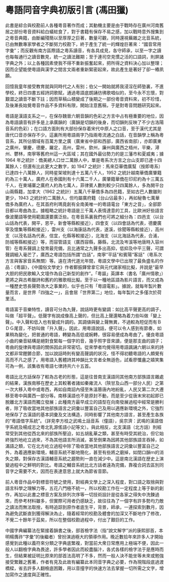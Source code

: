 # 粵語同音字典初版引言 (馮田獵)

此書是綜合與校勘前人各種粵音著作而成；其動機主要是由于戰時存在廣州河南舊居之部份粵音資料給白蟻蛀食了，對于書籍有保存不易之感，加以戰時意外搜集到之粵音典籍，由斷編殘簡以至厚厚之巨著，數量可觀，同時還視蕪雜之北音系統，已由無數專家學者之不斷努力校勘下，終于產生了統一的輝煌巨著來：“國音常用字彙”；而反觀有南方區際語之粵系讀音，有各具成見，各守師承，以至一字之讀也每每通行之讀音數見，統一之讀法難期；至于連司空見慣之活的口語詞，則屏諸字典之外；以上各種因素使我不得不重新振奮起來，把所得之資料決心加以整理；因而企望能使粵語與漢字之間言文兩者重新緊密起來，故此產生是著好了卻一樁夙願。

回憶我童年接受教育就與同時代之人有别；伯父一開始就將我浸淫在師塾裏，不進學校，終日四書五經詩詞歌賦，通過粵語底朗誦彷彿歌唱似的，至今永不忘懷，對艱澀之讀音不斷下註；因而草稿山積變成了後期之一部份粵音資料來，初不珍惜，及後漸長始覺粵音作品不多資料有限，開始注意舊稿，于是對粵音問題研究起來。

粵語是漢語支系之一，在保存魏晉六朝音韻的色彩之方言中占有極重要的地位，因為粵語讀音有許多是上承廣韻的（廣韻是切韻的後身，而切韻則反映了不少古洛陽音系的色彩）；在口語方面則有大部份保存着宋代中原人之口音，至于漢代尤其是唐代口音亦保存不少。這裏所用粵語兩字乃指兩粵流通之白話，在音韻學上稱為粵音系，其所佔領域有百萬方里之廣（廣東省中部和西部，廣西省南部），亦即廣東之廣州，肇慶，德慶，羅定，高州，雷州，欽州，廉州與廣西之梧州，平樂，潯州、鬱林，南寧等舊府州這一大區域；其在國外最佔勢力的是三藩市和夏威夷；據
1964 年之統計：僑美總人口廿二萬餘人中，單是粵系次方言之台山支即已達十四萬餘人；但還有比此更大之數字，如 1947
之統計：馬來亞華僑廣幫（按即粵系）已達四十八萬餘人，同時星架坡則達十五萬八千人，1952
之統計越南華僑廣肇籍約為三十萬人，廣府人在泰國則有十六萬二千人，廣肇籍華僑在印尼約為十三萬五千人，在柬埔寨之廣府人約為七萬人，菲律賓人數則較少只四萬餘人，多為開平台山兩縣籍，加拿大（1962
之統計）五萬八千華僑多為四邑籍，至如古巴人數雖則更少，1943
之統計約二萬餘人，但均屬廣府籍（台山佔最多），再如秘魯七萬華僑多為廣府人，在其首府利瑪竟創有全南美唯一的粵語電台「東方之音」，全部節目都以粵曲為主。據粗略之統計粵語是三千萬人表情達意的工具，比歐洲好些語言像波蘭語等使用範圍還要廣泛些。在粵音系裏我們也可將之細分為：四邑支（以台山話為代表，開平，恩平，新會等縣較接近），四會支（以四會話為代表，德慶廣寧及懷集等縣較接近），雷州支（以海康話為代表，遂溪，徐聞等縣較接近），高州支（以茂名話為代表，信宜，化縣等較接近），北海支（以北海話為代表，合浦，防城等縣較接近）等，而容管語支（廣西容縣，藤縣，北流及岑溪等地唐時入容州管）在粵系聲調上發育最完備，且比通常之九聲多出高抑，低抑及中平三聲，可謂聲調細入毫芒了，廣西之粵語包括所謂“白話”，南寧“平話”和賓陽“客話”（粵系次方言與客家音系無關）等。遠在清代道光年間，粵語文學中已出現了最負盛名的作品：《粵謳》，《中國俗文學史》作者鄭振鐸曾拿它與元代諸家相比擬，并說是“最早大胆的把民歌輸入文壇作為自己新型的創作”。「粵謳」英譯本（書名「廣州情歌」）更將之與古希臘詩和舊約的雅歌相比擬。至于以一種地區語為影片語言，而又成為一種歷史悠長聲勢浩大之事業的，似乎也只有「粵語電影」。據說，就每年製片數量而言，是世界「四強之一」，且會居「世界第二」地位，每年製片之多僅次於荷里活。

粵語富于音樂特性，讀音可分為九聲，說話時更有變調：如比高平聲更高的調子，叫做「超平聲」。低聲字有說成像高上聲的，但比高上聲還略為着力些叫做「變上聲」。中入聲和低入也有變成升調的。其調値與變上聲無異，不過較為短促而有ＢＤＧ尾音，不妨叫做「升入聲」，因此，用粵語說話，便可以令人感到有節奏，如果稍為變化，把普通的粵語，轉變為高低或婉轉，很容易便成為粵曲了。優良粵語小曲的樂音結構是絕對食緊每一個字的音，幾乎照字音來讀，便是那支曲的調子；粵曲的旋律與粵語的關係因此非常密切。從來學者均覺得用粵語諷誦六朝以來的詩文都非常鏗鏘合節，加以說話時則有變高聲調的狀况，怪不得初聽粵語的人頗覺有高而不凡之感了。用粵語入舊體詩其祌韻比文言者全無遜色，試看廖懺盦之嬉笑集可為一例，該集收有粵語七律詩共六十五首。

粵語比北方話保存了較為古老的形態，這是往昔南支漢語同其他南方部族語言雜處的結果，漢族南移在歷史上其較著者諸如秦雍流人（陝甘及山西一部分人民）之第一次大移入粵中或粵西，再如自南詔內侵至朱溫篡唐內地紛亂，人民又第二次大遷移至粵中與廣西一部分等。南移漢語也不是原封不動，而是至少從唐末宋初起即已脫離北方漢語而獨立發展；此種南方最早成立的語型在向南發展過程中經常是勝利者，除了吸收當地其他部族語言之詞彙以豐富自己及用以適應新環境之外，它強烈地保存了古漢語的基本詞彙及文法構造，同時影響了其他南方語言，甚至產生各族的“粵語借字系統”。（詳見李方桂之武鳴土話音系（僮語），吳宗濟：武鳴的漢語借字系統及楊成志之粵北乳源傜語小記等文）。與此相反，北支漢語（北方話）則經常受到其他從西北來的部族所壓迫，如五胡亂華之類，甚至有時受其統治，但它始終強烈地屹立過來，不為其他語言所消滅，甚至倒果為因將其他部族語言吞掉，如滿語之類，它在北方屹立過程中除了吸收當地其他部族語言之詞彙以豐富自己之外，為着適應新環境，輔音系統不斷地簡化，甚至有些將之磨掉，如閉口韻ｍ的消失之類，對保存古漢語輔音系統之趨勢則一直在減少中。這是南北漢語在歴史上演變過程中之鮮明的對比。粵語之輔音系統比北方話者遠為完備，靠複合詞去區別同音字之需要不大，因而在表達意思上就大為節省音節。

前人粵音作品中對標音符號之使用，對經典文學上之深入程度，對口語之取捨與對語言科學之理解力等，五花八門極不統一，所以校勘工作在一定程度上等于新的創作，再加以此書之標音方案及排列次序等一切技術設計是從各家之得失中洗鍊過來，而參考材料雖多，但實際可用者仍感缺乏，故往往為了一個字有許多勢均力敵之讀法而無法取捨，有時追踪到原作者底生平，背景，師承，一連探索到數月，因為避免武斷直到獲得解決為止，隨着經常的校勘及體會的加深又不斷地作了修改，不覺二十餘年于茲矣，所以在整個校勘過程中，付出了艱巨的工作。

中國字典編纂法在緊接着韻書之後，部首檢字法（指“說文解字”派的康熙部首，本明楊膺祚“字彙”的後繼者）曾扮演過極大的領導作用。晚近數拾年來許多人才開始感覺到此種以義符來分類之字典底繁複，對當前大衆日常應用上極端不便，因此一般人以翻檢字典為畏途，許多學者因此而絞盡腦汁，各式各樣的檢字法于是應時而生，但結果被証明比原來的部首法高明了不多，然而一般人決不能坐等未來或勉強接受繁難之舊著，作者有見及此故有編纂此本同音字典之必要，作為現階段底過渡橋樑，省去許多人翻檢底困難，用以音撞字的快速方法去掌握一切所需之文字，增加寫作之速度與正確性。
